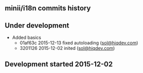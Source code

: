 minii/i18n commits history
--------------------------

## Under development

- Added basics
    - 01af63c 2015-12-13 fixed autoloading (sol@hiqdev.com)
    - 3201126 2015-12-02 inited (sol@hiqdev.com)

## Development started 2015-12-02

